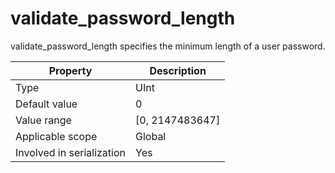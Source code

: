 # validate_password_length

validate_password_length specifies the minimum length of a user password.

| **Property** | **Description** |
|---------|------------------|
| Type | UInt |
| Default value | 0 |
| Value range | \[0, 2147483647\] |
| Applicable scope | Global |
| Involved in serialization | Yes |
